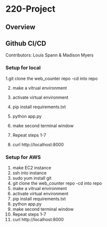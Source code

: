 # 220-Project
## Overview


## Github CI/CD
Contributors: Louis Spann & Madison Myers

### Setup for local 

 1.git clone the web_counter repo
	-cd into repo
 
2. make a vitrual environment
   
4. activate virtual environment
   
6. pip install requirements.txt
   
8. python app.py
   
10. make second terminal window
    
12. Repeat steps 1-7
    
14. curl http://localhost:8000

### Setup for AWS
1. make EC2 instance
2. ssh into instance
3. sudo yum install git  
4. git clone the web_counter repo
	-cd into repo
5. make a vitrual environment
6. activate virtual environment
7. pip install requirements.txt
8. python app.py
9. make second terminal window
10. Repeat steps 1-7
11. curl http://localhost:8000
